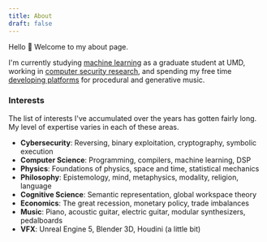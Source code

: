 ```yaml
---
title: About
draft: false
---
```


Hello 👋 Welcome to my about page.

I'm currently studying [machine learning](https://cmns.umd.edu/graduate/science-academy/machine-learning) as a graduate student at UMD, working in [computer security research](https://www.defense.gov/), and spending my free time [developing platforms](https://github.com/procedural-audio) for procedural and generative music. 

### Interests

The list of interests I've accumulated over the years has gotten fairly long. My level of expertise varies in each of these areas.

- **Cybersecurity**: Reversing, binary exploitation, cryptography, symbolic execution
- **Computer Science**: Programming, compilers, machine learning, DSP
- **Physics**: Foundations of physics, space and time, statistical mechanics
- **Philosophy**: Epistemology, mind, metaphysics, modality, religion, language
- **Cognitive Science**: Semantic representation, global workspace theory
- **Economics**: The great recession, monetary policy, trade imbalances
- **Music**: Piano, acoustic guitar, electric guitar, modular synthesizers, pedalboards
- **VFX**: Unreal Engine 5, Blender 3D, Houdini (a little bit)

